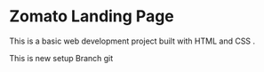 # Zomato Landing Page

This is a basic web development project built with HTML and CSS . 

This is new setup Branch git